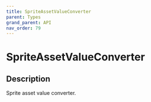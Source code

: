 ```yaml
---
title: SpriteAssetValueConverter
parent: Types
grand_parent: API
nav_order: 79
---
```


# SpriteAssetValueConverter

## Description

Sprite asset value converter.
